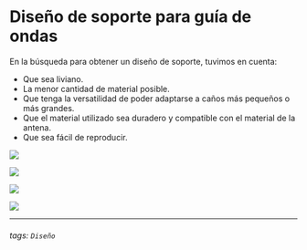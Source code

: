 # Diseño de soporte para guía de ondas


En la búsqueda para obtener un diseño de soporte, tuvimos en cuenta:
- Que sea liviano.
- La menor cantidad de material posible.
- Que tenga la versatilidad de poder adaptarse a caños más pequeños o más grandes.
- Que el material utilizado sea duradero y compatible con el material de la antena.
- Que sea fácil de reproducir.

![](https://i.imgur.com/hSVqjId.png)

![](https://i.imgur.com/QhS3IQn.png)


![](https://i.imgur.com/i77is0i.png)

![](https://i.imgur.com/R4a2en7.png)








---



###### tags: `Diseño`